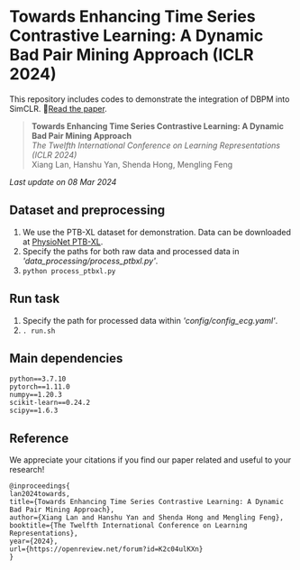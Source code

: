 # Towards Enhancing Time Series Contrastive Learning: A Dynamic Bad Pair Mining Approach (ICLR 2024)
This repository includes codes to demonstrate the integration of DBPM into SimCLR. 📃[Read the paper](https://openreview.net/pdf?id=K2c04ulKXn).

>**Towards Enhancing Time Series Contrastive Learning: A Dynamic Bad Pair Mining Approach** \
>*The Twelfth International Conference on Learning Representations (ICLR 2024)* \
>Xiang Lan, Hanshu Yan, Shenda Hong, Mengling Feng

*Last update on 08 Mar 2024*

## Dataset and preprocessing
1. We use the PTB-XL dataset for demonstration. Data can be downloaded at [PhysioNet PTB-XL](https://physionet.org/content/ptb-xl/1.0.3/).
2. Specify the paths for both raw data and processed data in *'data_processing/process_ptbxl.py'*.
3. `python process_ptbxl.py`

## Run task
1. Specify the path for processed data within *'config/config_ecg.yaml'*.
2. `. run.sh`

## Main dependencies
```
python==3.7.10
pytorch==1.11.0
numpy==1.20.3
scikit-learn==0.24.2
scipy==1.6.3
```

## Reference
We appreciate your citations if you find our paper related and useful to your research!

```
@inproceedings{
lan2024towards,
title={Towards Enhancing Time Series Contrastive Learning: A Dynamic Bad Pair Mining Approach},
author={Xiang Lan and Hanshu Yan and Shenda Hong and Mengling Feng},
booktitle={The Twelfth International Conference on Learning Representations},
year={2024},
url={https://openreview.net/forum?id=K2c04ulKXn}
}
```
